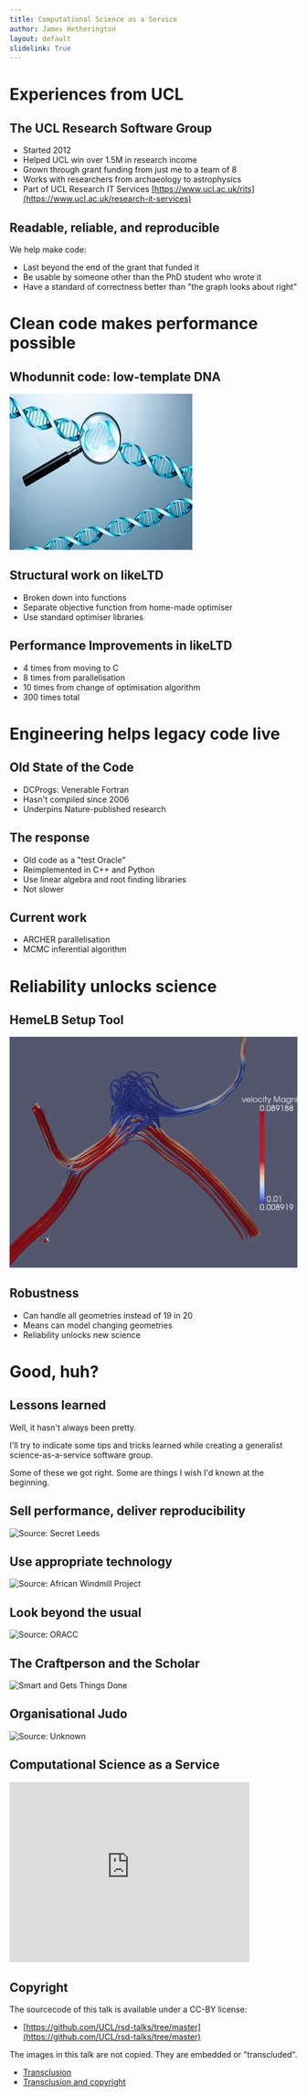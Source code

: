 ```yaml
---
title: Computational Science as a Service
author: James Hetherington
layout: default
slidelink: True
---
```


Experiences from UCL
====================

The UCL Research Software Group
-------------------------------

* Started 2012
* Helped UCL win over 1.5M in research income
* Grown through grant funding from just me to a team of 8
* Works with researchers from archaeology to astrophysics
* Part of UCL Research IT Services [https://www.ucl.ac.uk/rits](https://www.ucl.ac.uk/research-it-services)

Readable, reliable, and reproducible
---------------------------------

We help make code:

* Last beyond the end of the grant that funded it
* Be usable by someone other than the PhD student who wrote it
* Have a standard of correctness better than "the graph looks about right"

Clean code makes performance possible
=====================================

Whodunnit code: low-template DNA
--------------------------------

![](assets/whodunnitdna.jpg)

Structural work on likeLTD
--------------------------------------------

* Broken down into functions
* Separate objective function from home-made optimiser
* Use standard optimiser libraries

Performance Improvements in likeLTD
-------------------------------------------

* 4 times from moving to C
* 8 times from parallelisation
* 10 times from change of optimisation algorithm
* 300 times total

Engineering helps legacy code live
==================================

Old State of the Code
-----------------

* DCProgs: Venerable Fortran
* Hasn't compiled since 2006
* Underpins Nature-published research

The response
---------

* Old code as a "test Oracle"
* Reimplemented in C++ and Python
* Use linear algebra and root finding libraries
* Not slower

Current work
------------

* ARCHER parallelisation
* MCMC inferential algorithm

Reliability unlocks science
===========================

HemeLB Setup Tool
-----------------

![](assets/tubes.png)

Robustness
----------

* Can handle all geometries instead of 19 in 20
* Means can model changing geometries
* Reliability unlocks new science

Good, huh?
==========

Lessons learned
---------------

Well, it hasn't always been pretty.

I'll try to indicate some tips and tricks learned while
creating a generalist science-as-a-service software group.

Some of these we got right. Some are things I wish I'd
known at the beginning.


Sell performance, deliver reproducibility
-----------------------------------------

![Source: [Secret Leeds](http://www.secretleeds.com/viewtopic.php?t=5498&start=30)](http://farm7.staticflickr.com/6144/6202830241_f16833fbaf_z.jpg)

Use appropriate technology
--------------------------

![Source: [African Windmill Project](http://africawindmill.org)](http://africawindmill.org/wp-content/uploads/2013/03/DSC01549-Copy-2-.jpg)

Look beyond the usual
---------------------

![Source: [ORACC](http://oracc.museum.upenn.edu) ](https://www.ucl.ac.uk/research-it-services/about/research-software-development/carousel/ORACC.jpg)

The Craftperson and the Scholar
-----------------------------

![Smart and Gets Things Done ](http://www.software.ac.uk/sites/default/files/images/content/ScholarAndCraftsman.jpg)

Organisational Judo
-------------------

![Source: Unknown](https://scontent.cdninstagram.com/hphotos-xfp1/t51.2885-15/s320x320/e15/10954254_848450445193608_1268926421_n.jpg)

Computational Science as a Service
----------------------------------

<iframe width="420" height="315" src="https://www.youtube.com/embed/p85xwZ_OLX0" frameborder="0" allowfullscreen></iframe>

Copyright
---------

The sourcecode of this talk is available under a CC-BY license:

* [https://github.com/UCL/rsd-talks/tree/master](https://github.com/UCL/rsd-talks/tree/master)

The images in this talk are not copied. They are embedded or "transcluded".

* [Transclusion](https://en.wikipedia.org/wiki/Transclusion)
* [Transclusion and copyright](http://www.create.ac.uk/blog/2014/11/28/eu-ruling-embedding-does-not-equal-copyright-infringement/)
